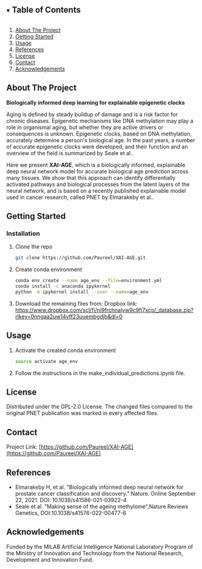 


<!-- TABLE OF CONTENTS -->
<details open="open">
  <summary><h2 style="display: inline-block">Table of Contents</h2></summary>
  <ol>
    <li>
      <a href="#about-the-project">About The Project</a>
    </li>
    <li>
      <a href="#getting-started">Getting Started</a>
    </li>
    <li><a href="#usage">Usage</a></li>
    <li><a href="#References">References</a></li>
    <li><a href="#license">License</a></li>
    <li><a href="#contact">Contact</a></li>
    <li><a href="#acknowledgements">Acknowledgements</a></li>
  </ol>
</details>



<!-- ABOUT THE PROJECT -->

## About The Project



**Biologically informed deep learning for explainable epigenetic clocks**

Aging is defined by steady buildup of damage and is a risk factor for chronic diseases. Epigenetic mechanisms like DNA methylation may play a role in organismal aging, but whether they are active drivers or consequences is unknown. Epigenetic clocks, based on DNA methylation, accurately determine a person's biological age. In the past years, a number of accurate epigenetic clocks were developed, and their function and an overview of the field is summarized by Seale et al.. 
         
Here we present **XAI-AGE**, which is a biologically informed, explainable deep neural network model for accurate biological age prediction across many tissues. We show that this approach can identify differentially activated pathways and biological processes from the latent layers of the neural network, and is based on a recently published explainable model used in cancer research, called PNET by Elmarakeby et al.. 

<!-- GETTING STARTED -->

## Getting Started




### Installation

1. Clone the repo
   ```sh
   git clone https://github.com/Paureel/XAI-AGE.git
   ```
2. Create conda environment
   ```sh
   conda env create --name age_env --file=environment.yml
   conda install -c anaconda ipykernel
   python -m ipykernel install --user --name=age_env
   ```
   
3. Download the remaining files from: 
Dropbox link: https://www.dropbox.com/scl/fi/ni9frchnalyw9c9fj7xco/_database.zip?rlkey=0nngaa2uw14vff23uuembgdjb&dl=0


<!-- USAGE EXAMPLES -->

## Usage

1. Activate the created conda environment
   ```sh
   source activate age_env
   ```

2. Follow the instructions in the make_individual_predictions.ipynb file.

<!-- LICENSE -->

## License

Distributed under the GPL-2.0 License. The changed files compared to the original PNET publication was marked in every affected files.



<!-- CONTACT -->

## Contact


Project Link: [https://github.com/Paureel/XAI-AGE](https://github.com/Paureel/XAI-AGE)


<!-- References -->

## References
* Elmarakeby H, et al. "Biologically informed deep neural network for prostate cancer classification and discovery." Nature. Online September 22, 2021. DOI: 10.1038/s41586-021-03922-4
* Seale et al. "Making sense of the ageing methylome",Nature Reviews Genetics, DOI:10.1038/s41576-022-00477-6


<!-- ACKNOWLEDGEMENTS -->

## Acknowledgements
Funded by the MILAB Artificial Intelligence National Laboratory Program of the Ministry of Innovation and Technology from the National Research, Development and Innovation Fund.